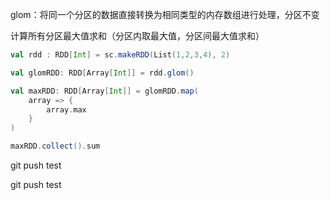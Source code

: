 glom：将同一个分区的数据直接转换为相同类型的内存数组进行处理，分区不变



计算所有分区最大值求和（分区内取最大值，分区间最大值求和）

~~~scala
val rdd : RDD[Int] = sc.makeRDD(List(1,2,3,4), 2)

val glomRDD: RDD[Array[Int]] = rdd.glom()

val maxRDD: RDD[Array[Int]] = glomRDD.map(
    array => {
        array.max
    }
)

maxRDD.collect().sum
~~~



git push test

git push test